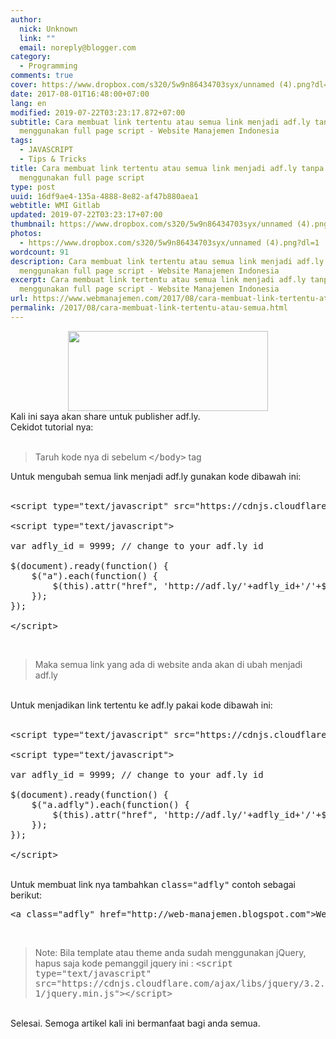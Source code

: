 ```yaml
---
author:
  nick: Unknown
  link: ""
  email: noreply@blogger.com
category:
  - Programming
comments: true
cover: https://www.dropbox.com/s320/5w9n86434703syx/unnamed (4).png?dl=1
date: 2017-08-01T16:48:00+07:00
lang: en
modified: 2019-07-22T03:23:17.872+07:00
subtitle: Cara membuat link tertentu atau semua link menjadi adf.ly tanpa
  menggunakan full page script - Website Manajemen Indonesia
tags:
  - JAVASCRIPT
  - Tips & Tricks
title: Cara membuat link tertentu atau semua link menjadi adf.ly tanpa
  menggunakan full page script
type: post
uuid: 16df9ae4-135a-4888-8e82-af47b880aea1
webtitle: WMI Gitlab
updated: 2019-07-22T03:23:17+07:00
thumbnail: https://www.dropbox.com/s320/5w9n86434703syx/unnamed (4).png?dl=1
photos:
  - https://www.dropbox.com/s320/5w9n86434703syx/unnamed (4).png?dl=1
wordcount: 91
description: Cara membuat link tertentu atau semua link menjadi adf.ly tanpa
  menggunakan full page script - Website Manajemen Indonesia
excerpt: Cara membuat link tertentu atau semua link menjadi adf.ly tanpa
  menggunakan full page script - Website Manajemen Indonesia
url: https://www.webmanajemen.com/2017/08/cara-membuat-link-tertentu-atau-semua.html
permalink: /2017/08/cara-membuat-link-tertentu-atau-semua.html
---
```


<div class="separator" style="clear: both; text-align: center;"><a href="https://www.dropbox.com/s/5w9n86434703syx/unnamed%20(4).png?dl=1" imageanchor="1" style="margin-left: 1em; margin-right: 1em;" rel="noopener noreferer nofollow"><img border="0" data-original-height="200" data-original-width="500" height="128" src="https://www.dropbox.com/s320/5w9n86434703syx/unnamed%20(4).png?dl=1" width="320"></a></div>Kali ini saya akan share untuk publisher adf.ly.<br>Cekidot tutorial nya:<br><br><blockquote>Taruh kode nya di sebelum <kbd>&lt;/body&gt;</kbd> tag</blockquote>Untuk mengubah semua link menjadi adf.ly gunakan kode dibawah ini:<br><br><pre>&lt;script type="text/javascript" src="https://cdnjs.cloudflare.com/ajax/libs/jquery/3.2.1/jquery.min.js"&gt;&lt;/script&gt;<br><br>&lt;script type="text/javascript"&gt;<br><br>var adfly_id = 9999; // change to your adf.ly id<br><br>$(document).ready(function() {<br>&nbsp; &nbsp; $("a").each(function() {<br>&nbsp; &nbsp; &nbsp; &nbsp; $(this).attr("href", 'http://adf.ly/'+adfly_id+'/'+$(this).attr("href"));<br>&nbsp; &nbsp; }); &nbsp; <br>});<br><br>&lt;/script&gt;</pre><br><blockquote>Maka semua link yang ada di website anda akan di ubah menjadi adf.ly</blockquote><br>Untuk menjadikan link tertentu ke adf.ly pakai kode dibawah ini:<br><br><pre>&lt;script type="text/javascript" src="https://cdnjs.cloudflare.com/ajax/libs/jquery/3.2.1/jquery.min.js"&gt;&lt;/script&gt;<br><br>&lt;script type="text/javascript"&gt;<br><br>var adfly_id = 9999; // change to your adf.ly id<br><br>$(document).ready(function() {<br>&nbsp; &nbsp; $("a.adfly").each(function() {<br>&nbsp; &nbsp; &nbsp; &nbsp; $(this).attr("href", 'http://adf.ly/'+adfly_id+'/'+$(this).attr("href"));<br>&nbsp; &nbsp; }); &nbsp; <br>});<br><br>&lt;/script&gt;</pre><br>Untuk membuat link nya tambahkan <kbd>class="adfly"</kbd> contoh sebagai berikut:<br><pre>&lt;a class="adfly" href="http://web-manajemen.blogspot.com"&gt;Web&lt;/a&gt;</pre><br><blockquote>Note: Bila template atau theme anda sudah menggunakan jQuery, hapus saja kode pemanggil jquery ini : <kbd>&lt;script type="text/javascript" src="https://cdnjs.cloudflare.com/ajax/libs/jquery/3.2.1/jquery.min.js"&gt;&lt;/script&gt;</kbd></blockquote><br>Selesai. Semoga artikel kali ini bermanfaat bagi anda semua.